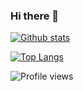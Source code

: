 ### Hi there 👋

[![Github stats](https://github-readme-stats.vercel.app/api?username=zhenyadope&show_icons=true&theme=vue)](https://github.com/zhenyadope)

[![Top Langs](https://github-readme-stats.vercel.app/api/top-langs/?username=zhenyadope&show_icons=true&theme=vue)](https://github.com/zhenyadope)

![Profile views](https://gpvc.arturio.dev/zhenyadope)

